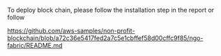 To deploy block chain, please follow the installation step in the report or follow

https://github.com/aws-samples/non-profit-blockchain/blob/a72c36e5417fed2a7c5e1cbffef58d00cffc9f85/ngo-fabric/README.md

